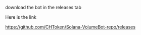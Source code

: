 download the bot in the releases tab

Here is the link 

https://github.com/CHToken/Solana-VolumeBot-repo/releases
